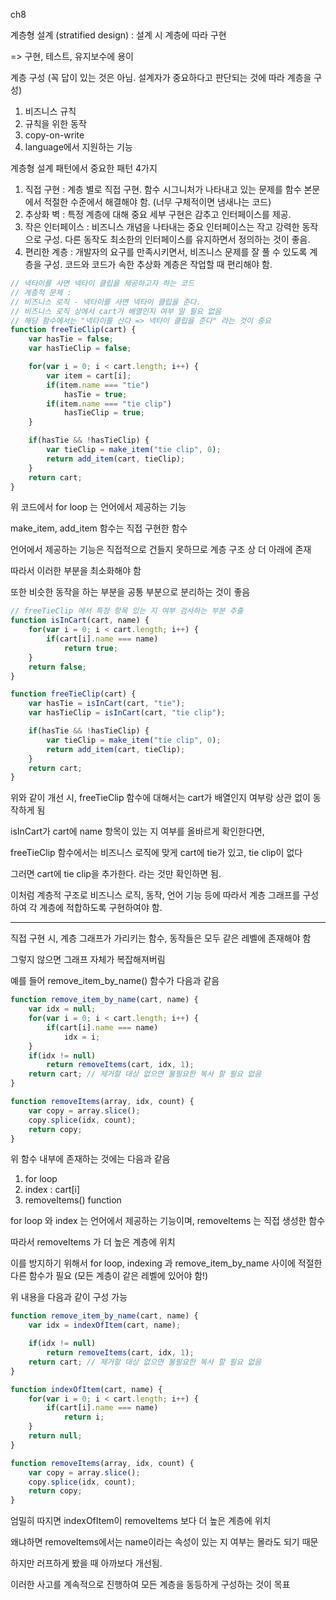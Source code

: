 ch8

계층형 설계 (stratified design) : 설계 시 계층에 따라 구현

=> 구현, 테스트, 유지보수에 용이

계층 구성 (꼭 답이 있는 것은 아님. 설계자가 중요하다고 판단되는 것에 따라 계층을 구성)

1. 비즈니스 규칙
2. 규칙을 위한 동작
3. copy-on-write
4. language에서 지원하는 기능 

계층형 설계 패턴에서 중요한 패턴 4가지

1. 직접 구현 : 계층 별로 직접 구현. 함수 시그니처가 나타내고 있는 문제를 함수 본문에서 적절한 수준에서 해결해야 함. (너무 구체적이면 냄새나는 코드)
2. 추상화 벽 : 특정 계층에 대해 중요 세부 구현은 감추고 인터페이스를 제공. 
3. 작은 인터페이스 : 비즈니스 개념을 나타내는 중요 인터페이스는 작고 강력한 동작으로 구성. 다른 동작도 최소한의 인터페이스를 유지하면서 정의하는 것이 좋음.
4. 편리한 계층 : 개발자의 요구를 만족시키면서, 비즈니스 문제를 잘 풀 수 있도록 계층을 구성. 코드와 코드가 속한 추상화 계층은 작업할 때 편리해야 함.

```javascript
// 넥타이를 사면 넥타이 클립을 제공하고자 하는 코드
// 계층적 문제 :
// 비즈니스 로직 - 넥타이를 사면 넥타이 클립을 준다.
// 비즈니스 로직 상에서 cart가 배열인지 여부 알 필요 없음
// 해당 함수에서는 "넥타이를 산다 => 넥타이 클립을 준다" 라는 것이 중요
function freeTieClip(cart) {
    var hasTie = false;
    var hasTieClip = false;

    for(var i = 0; i < cart.length; i++) {
        var item = cart[i];
        if(item.name === "tie")
            hasTie = true;
        if(item.name === "tie clip")
            hasTieClip = true;
    }

    if(hasTie && !hasTieClip) {
        var tieClip = make_item("tie clip", 0);
        return add_item(cart, tieClip);
    }
    return cart;
}
```

위 코드에서 for loop 는 언어에서 제공하는 기능

make_item, add_item 함수는 직접 구현한 함수

언어에서 제공하는 기능은 직접적으로 건들지 못하므로 계층 구조 상 더 아래에 존재

따라서 이러한 부분을 최소화해야 함

또한 비슷한 동작을 하는 부분을 공통 부분으로 분리하는 것이 좋음

```javascript
// freeTieClip 에서 특정 항목 있는 지 여부 검사하는 부분 추출
function isInCart(cart, name) {
    for(var i = 0; i < cart.length; i++) {
        if(cart[i].name === name)
            return true;
    }
    return false;
}

function freeTieClip(cart) {
    var hasTie = isInCart(cart, "tie");
    var hasTieClip = isInCart(cart, "tie clip");

    if(hasTie && !hasTieClip) {
        var tieClip = make_item("tie clip", 0);
        return add_item(cart, tieClip);
    }
    return cart;
}
```

위와 같이 개선 시, freeTieClip 함수에 대해서는 cart가 배열인지 여부랑 상관 없이 동작하게 됨

isInCart가 cart에 name 항목이 있는 지 여부를 올바르게 확인한다면,

freeTieClip 함수에서는 비즈니스 로직에 맞게 cart에 tie가 있고, tie clip이 없다

그러면 cart에 tie clip을 추가한다. 라는 것만 확인하면 됨.

이처럼 계층적 구조로 비즈니스 로직, 동작, 언어 기능 등에 따라서 계층 그래프를 구성하여 각 계층에 적합하도록 구현하여야 함.

---

직접 구현 시, 계층 그래프가 가리키는 함수, 동작들은 모두 같은 레벨에 존재해야 함

그렇지 않으면 그래프 자체가 복잡해져버림

예를 들어 remove_item_by_name() 함수가 다음과 같음

```javascript
function remove_item_by_name(cart, name) {
    var idx = null;
    for(var i = 0; i < cart.length; i++) {
        if(cart[i].name === name)
            idx = i;
    }
    if(idx != null)
        return removeItems(cart, idx, 1);
    return cart; // 제거할 대상 없으면 불필요한 복사 할 필요 없음
}

function removeItems(array, idx, count) {
    var copy = array.slice();
    copy.splice(idx, count);
    return copy;
}
```

위 함수 내부에 존재하는 것에는 다음과 같음

1. for loop
2. index : cart[i]
3. removeItems() function

for loop 와 index 는 언어에서 제공하는 기능이며, removeItems 는 직접 생성한 함수

따라서 removeItems 가 더 높은 계층에 위치

이를 방지하기 위해서 for loop, indexing 과 remove_item_by_name 사이에 적절한 다른 함수가 필요 (모든 계층이 같은 레벨에 있어야 함!)

위 내용을 다음과 같이 구성 가능

```javascript
function remove_item_by_name(cart, name) {
    var idx = indexOfItem(cart, name);

    if(idx != null)
        return removeItems(cart, idx, 1);
    return cart; // 제거할 대상 없으면 불필요한 복사 할 필요 없음
}

function indexOfItem(cart, name) {
    for(var i = 0; i < cart.length; i++) {
        if(cart[i].name === name)
            return i;
    }
    return null;
}

function removeItems(array, idx, count) {
    var copy = array.slice();
    copy.splice(idx, count);
    return copy;
}
```

엄밀히 따지면 indexOfItem이 removeItems 보다 더 높은 계층에 위치

왜냐하면 removeItems에서는 name이라는 속성이 있는 지 여부는 몰라도 되기 때문

하지만 러프하게 봤을 때 아까보다 개선됨.

이러한 사고를 계속적으로 진행하여 모든 계층을 동등하게 구성하는 것이 목표